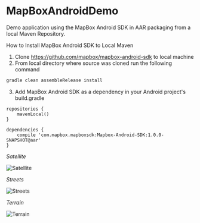 MapBoxAndroidDemo
=================

Demo application using the MapBox Android SDK in AAR packaging from a local Maven Repository.

How to Install MapBox Android SDK to Local Maven

1. Clone https://github.com/mapbox/mapbox-android-sdk to local machine
2. From local directory where source was cloned run the following command
```sh
gradle clean assembleRelease install
```
3. Add MapBox Android SDK as a dependency in your Android project's build.gradle
```
repositories {
    mavenLocal()
}

dependencies {
	compile 'com.mapbox.mapboxsdk:Mapbox-Android-SDK:1.0.0-SNAPSHOT@aar'
}
```

*Satellite*

![Satellite](https://raw2.github.com/bleege/MapBoxAndroidDemo/master/20140209-satellite.png)

*Streets*

![Streets](https://raw2.github.com/bleege/MapBoxAndroidDemo/master/20140209-streets.png)

*Terrain*

![Terrain](https://raw2.github.com/bleege/MapBoxAndroidDemo/master/20140209-terrain.png)
